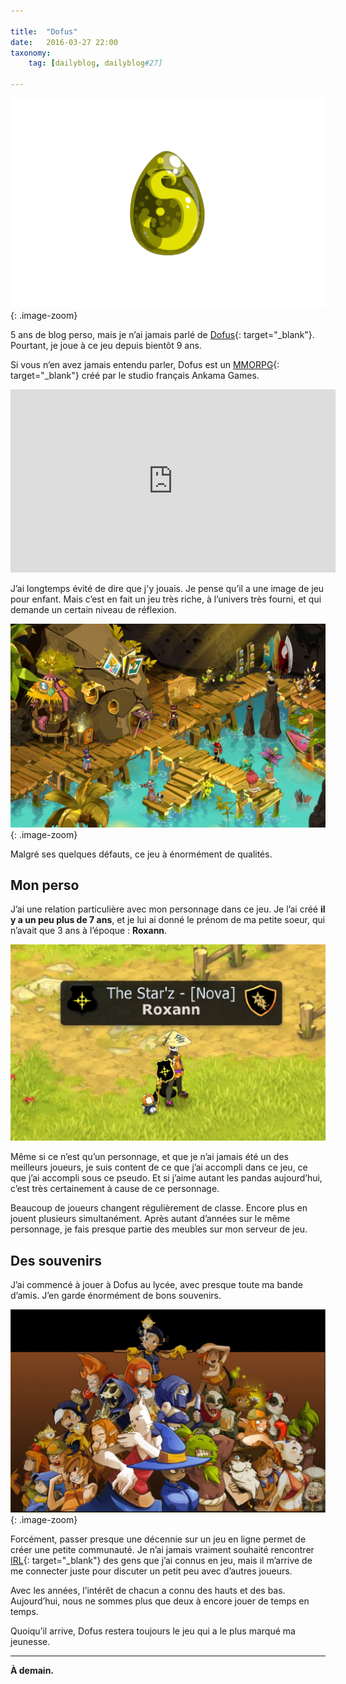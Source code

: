 ```yaml
---

title:  "Dofus"
date:   2016-03-27 22:00
taxonomy:
    tag: [dailyblog, dailyblog#27]
    
---
```


![Dofus](/assets/images/dofus@2x.png){: .image-zoom}

5 ans de blog perso, mais je n’ai jamais parlé de [Dofus](http://www.dofus.com/fr){: target="_blank"}. Pourtant, je joue à ce jeu depuis bientôt 9 ans.

Si vous n’en avez jamais entendu parler, Dofus est un [MMORPG](https://youtu.be/HXstRfE9AVU){: target="_blank"} créé par le studio français Ankama Games.

<iframe width="520" height="293" src="https://www.youtube.com/embed/lAp_FANpjdo?rel=0&amp;showinfo=0" frameborder="0" allowfullscreen></iframe>

J’ai longtemps évité de dire que j'y jouais. Je pense qu’il a une image de jeu pour enfant. Mais c’est en fait un jeu très riche, à l’univers très fourni, et qui demande un certain niveau de réflexion.

![In Game](/assets/images/in-game@2x.jpg){: .image-zoom}

Malgré ses quelques défauts, ce jeu à énormément de qualités.

## Mon perso

J’ai une relation particulière avec mon personnage dans ce jeu. Je l’ai créé **il y a un peu plus de 7 ans**, et je lui ai donné le prénom de ma petite soeur, qui n’avait que 3 ans à l’époque : **Roxann**.

![Roxann](/assets/images/roxann@2x.png)

Même si ce n’est qu’un personnage, et que je n’ai jamais été un des meilleurs joueurs, je suis content de ce que j’ai accompli dans ce jeu, ce que j’ai accompli sous ce pseudo. Et si j’aime autant les pandas aujourd’hui, c’est très certainement à cause de ce personnage.

Beaucoup de joueurs changent régulièrement de classe. Encore plus en jouent plusieurs simultanément. Après autant d’années sur le même personnage, je fais presque partie des meubles sur mon serveur de jeu.

## Des souvenirs

J’ai commencé à jouer à Dofus au lycée, avec presque toute ma bande d’amis. J’en garde énormément de bons souvenirs.

![Old school](/assets/images/old-intro@2x.jpg){: .image-zoom}

Forcément, passer presque une décennie sur un jeu en ligne permet de créer une petite communauté. Je n’ai jamais vraiment souhaité rencontrer [IRL](https://fr.wikipedia.org/wiki/Vraie_vie){: target="_blank"} des gens que j’ai connus en jeu, mais il m’arrive de me connecter juste pour discuter un petit peu avec d’autres joueurs.

Avec les années, l’intérêt de chacun a connu des hauts et des bas. Aujourd’hui, nous ne sommes plus que deux à encore jouer de temps en temps.

Quoiqu’il arrive, Dofus restera toujours le jeu qui a le plus marqué ma jeunesse.

____

**À demain.**